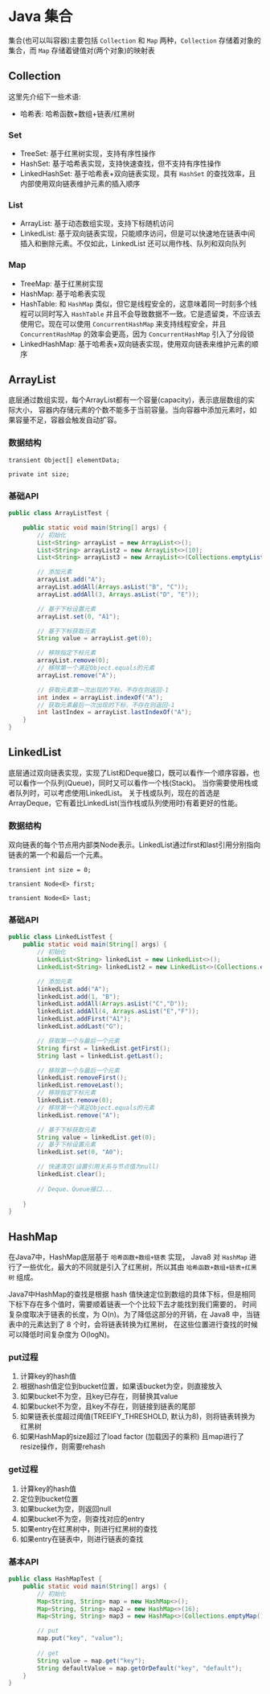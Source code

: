 # Java 集合
集合(也可以叫容器)主要包括 `Collection` 和 `Map` 两种，`Collection` 存储着对象的集合，而 `Map` 存储着键值对(两个对象)的映射表

## Collection
这里先介绍下一些术语:  
- 哈希表: 哈希函数+数组+链表/红黑树

### Set

- TreeSet: 基于红黑树实现，支持有序性操作
- HashSet: 基于哈希表实现，支持快速查找，但不支持有序性操作
- LinkedHashSet: 基于哈希表+双向链表实现，具有 `HashSet` 的查找效率，且内部使用双向链表维护元素的插入顺序

### List

- ArrayList: 基于动态数组实现，支持下标随机访问
- LinkedList: 基于双向链表实现，只能顺序访问，但是可以快速地在链表中间插入和删除元素。不仅如此，LinkedList 还可以用作栈、队列和双向队列

### Map

- TreeMap: 基于红黑树实现
- HashMap: 基于哈希表实现
- HashTable: 和 `HashMap` 类似，但它是线程安全的，这意味着同一时刻多个线程可以同时写入 `HashTable` 并且不会导致数据不一致。它是遗留类，不应该去使用它。现在可以使用 `ConcurrentHashMap` 来支持线程安全，并且 `ConcurrentHashMap` 的效率会更高，因为 `ConcurrentHashMap` 引入了分段锁
- LinkedHashMap: 基于哈希表+双向链表实现，使用双向链表来维护元素的顺序


## ArrayList
底层通过数组实现，每个ArrayList都有一个容量(capacity)，表示底层数组的实际大小，
容器内存储元素的个数不能多于当前容量。当向容器中添加元素时，如果容量不足，容器会触发自动扩容。

### 数据结构  
```
transient Object[] elementData;

private int size;
```

### 基础API  
```java
public class ArrayListTest {

    public static void main(String[] args) {
        // 初始化
        List<String> arrayList = new ArrayList<>();
        List<String> arrayList2 = new ArrayList<>(10);
        List<String> arrayList3 = new ArrayList<>(Collections.emptyList());

        // 添加元素
        arrayList.add("A");
        arrayList.addAll(Arrays.asList("B", "C"));
        arrayList.addAll(3, Arrays.asList("D", "E"));

        // 基于下标设置元素
        arrayList.set(0, "A1");

        // 基于下标获取元素
        String value = arrayList.get(0);

        // 移除指定下标元素
        arrayList.remove(0);
        // 移除第一个满足Object.equals的元素
        arrayList.remove("A");

        // 获取元素第一次出现的下标，不存在则返回-1
        int index = arrayList.indexOf("A");
        // 获取元素最后一次出现的下标，不存在则返回-1
        int lastIndex = arrayList.lastIndexOf("A");
    }
}
```

## LinkedList
底层通过双向链表实现，实现了List和Deque接口，既可以看作一个顺序容器，也可以看作一个队列(Queue)，同时又可以看作一个栈(Stack)。
当你需要使用栈或者队列时，可以考虑使用LinkedList。
关于栈或队列，现在的首选是ArrayDeque，它有着比LinkedList(当作栈或队列使用时)有着更好的性能。

### 数据结构
双向链表的每个节点用内部类Node表示。LinkedList通过first和last引用分别指向链表的第一个和最后一个元素。

```
transient int size = 0;

transient Node<E> first;

transient Node<E> last;
```

### 基础API

```java
public class LinkedListTest {
    public static void main(String[] args) {
        // 初始化
        LinkedList<String> linkedList = new LinkedList<>();
        LinkedList<String> linkedList2 = new LinkedList<>(Collections.emptyList());

        // 添加元素
        linkedList.add("A");
        linkedList.add(1, "B");
        linkedList.addAll(Arrays.asList("C","D"));
        linkedList.addAll(4, Arrays.asList("E","F"));
        linkedList.addFirst("A1");
        linkedList.addLast("G");

        // 获取第一个与最后一个元素
        String first = linkedList.getFirst();
        String last = linkedList.getLast();

        // 移除第一个与最后一个元素
        linkedList.removeFirst();
        linkedList.removeLast();
        // 移除指定下标元素
        linkedList.remove(0);
        // 移除第一个满足Object.equals的元素
        linkedList.remove("A");

        // 基于下标获取元素
        String value = linkedList.get(0);
        // 基于下标设置元素
        linkedList.set(0, "A0");

        // 快速清空(设置引用关系与节点值为null)
        linkedList.clear();
        
        // Deque、Queue接口...
        
    }
}
```


## HashMap
在Java7中，HashMap底层基于 `哈希函数+数组+链表` 实现，
Java8 对 `HashMap` 进行了一些优化，最大的不同就是引入了红黑树，所以其由 `哈希函数+数组+链表+红黑树` 组成。

Java7中HashMap的查找是根据 hash 值快速定位到数组的具体下标，但是相同下标下存在多个值时，需要顺着链表一个个比较下去才能找到我们需要的，
时间复杂度取决于链表的长度，为 O(n)。为了降低这部分的开销，在 Java8 中，当链表中的元素达到了 8 个时，会将链表转换为红黑树，
在这些位置进行查找的时候可以降低时间复杂度为 O(logN)。

### put过程

1. 计算key的hash值
2. 根据hash值定位到bucket位置，如果该bucket为空，则直接放入
3. 如果bucket不为空，且key已存在，则替换其value
4. 如果bucket不为空，且key不存在，则链接到链表的尾部
5. 如果链表长度超过阈值(TREEIFY_THRESHOLD, 默认为8)，则将链表转换为红黑树
6. 如果HashMap的size超过了load factor (加载因子的乘积) 且map进行了resize操作，则需要rehash


### get过程
1. 计算key的hash值
2. 定位到bucket位置
3. 如果bucket为空，则返回null
4. 如果bucket不为空，则查找对应的entry
5. 如果entry在红黑树中，则进行红黑树的查找
6. 如果entry在链表中，则进行链表的查找

### 基本API

```java
public class HashMapTest {
    public static void main(String[] args) {
        // 初始化
        Map<String, String> map = new HashMap<>();
        Map<String, String> map2 = new HashMap<>(16);
        Map<String, String> map3 = new HashMap<>(Collections.emptyMap());

        // put
        map.put("key", "value");
    
        // get
        String value = map.get("key");
        String defaultValue = map.getOrDefault("key", "default");
    }
}
```